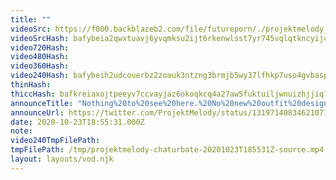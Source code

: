 ```yaml
---
title: ""
videoSrc: https://f000.backblazeb2.com/file/futureporn/./projektmelody_2020-10-23_18-48-23.mkv
videoSrcHash: bafybeia2qwxtuavj6yvqmksu2ijt6rkenwlsst7yr745vqlqtkncyijcdu?filename=projektmelody-chaturbate-20201023T185531Z-source.mp4
video720Hash: 
video480Hash: 
video360Hash: 
video240Hash: bafybeih2udcouerbz2zoauk3ntzng3brmjb5wy37lfhkp7uso4gvbaspfa?filename=projektmelody-chaturbate-20201023T185531Z-240p.mp4
thinHash: 
thiccHash: bafkreiaxojtpeeyv7ccvayjaz6okoqkcq4a27aw5fuktuiljwnuizhjjiq?filename=20201023T185531Z-thicc.jpg
announceTitle: "Nothing%20to%20see%20here.%20No%20new%20outfit%20designed%20by%20%40LichVtuber%20today.%20Nah%2C%20that%27d%20be%20crazy."
announceUrl: https://twitter.com/ProjektMelody/status/1319714083462107139
date: 2020-10-23T18:55:31.000Z
note: 
video240TmpFilePath: 
tmpFilePath: /tmp/projektmelody-chaturbate-20201023T185531Z-source.mp4
layout: layouts/vod.njk
---
```

